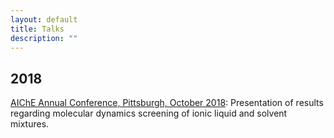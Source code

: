 ```yaml
---
layout: default
title: Talks
description: ""
---
```


<div
style="max-width:800px;margin-left:auto;margin-right:auto;">

   <!-- 2018 -->
   <div class="hentry post project-batch-title">
   <h2>2018</h2>
   </div>

   <!-- AIChE Annual Conference, Pittsburgh 2018 -->
   <div class="entry-summary">
    <p><a class="talk-title"
    href="https://aiche.confex.com/aiche/2018/meetingapp.cgi/Paper/536887"
    target="_blank">AIChE Annual Conference, Pittsburgh, October
    2018</a>: Presentation of results regarding molecular dynamics
    screening of ionic liquid and solvent mixtures.</p>
    </div>

</div>
